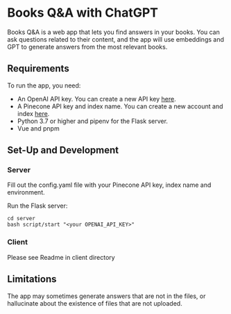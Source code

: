 # Books Q&A with ChatGPT

Books Q&A is a web app that lets you find answers in your books. You can ask questions related to their content, and the app will use embeddings and GPT to generate answers from the most relevant books. 

## Requirements

To run the app, you need:

- An OpenAI API key. You can create a new API key [here](https://beta.openai.com/account/api-keys).
- A Pinecone API key and index name. You can create a new account and index [here](https://www.pinecone.io/).
- Python 3.7 or higher and pipenv for the Flask server.
- Vue and pnpm 

## Set-Up and Development

### Server

Fill out the config.yaml file with your Pinecone API key, index name and environment.

Run the Flask server:

```
cd server
bash script/start "<your OPENAI_API_KEY>"
```

### Client

Please see Readme in client directory

## Limitations

The app may sometimes generate answers that are not in the files, or hallucinate about the existence of files that are not uploaded.
